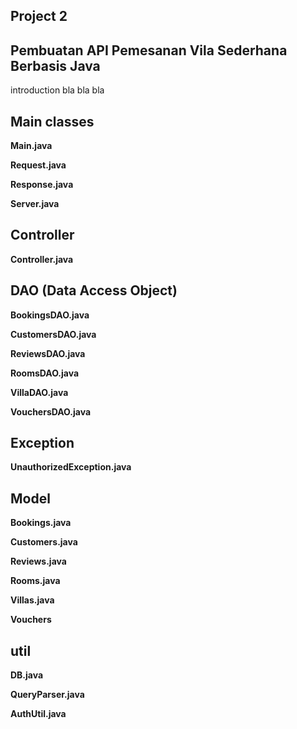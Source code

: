 Project 2
-
**Pembuatan API Pemesanan Vila Sederhana Berbasis Java**
-
introduction bla bla bla

Main classes
-
**Main.java**

**Request.java**

**Response.java**

**Server.java**

Controller
-
**Controller.java**

DAO (Data Access Object)
-
**BookingsDAO.java**

**CustomersDAO.java**

**ReviewsDAO.java**

**RoomsDAO.java**

**VillaDAO.java**

**VouchersDAO.java**

Exception
-
**UnauthorizedException.java**

Model
-
**Bookings.java**

**Customers.java**

**Reviews.java**

**Rooms.java**

**Villas.java**

**Vouchers**

util
-
**DB.java**

**QueryParser.java**

**AuthUtil.java**
